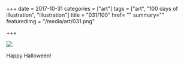 +++
date = 2017-10-31
categories = ["art"]
tags = ["art", "100 days of illustration", "illustration"]
title = "031/100"
href= ""
summary=""
featuredimg = "/media/art/031.png"

+++

<img src="/media/art/031.png" />

Happy Halloween!
